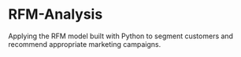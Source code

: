 # RFM-Analysis
Applying the RFM model built with Python to segment customers and recommend appropriate marketing campaigns.
